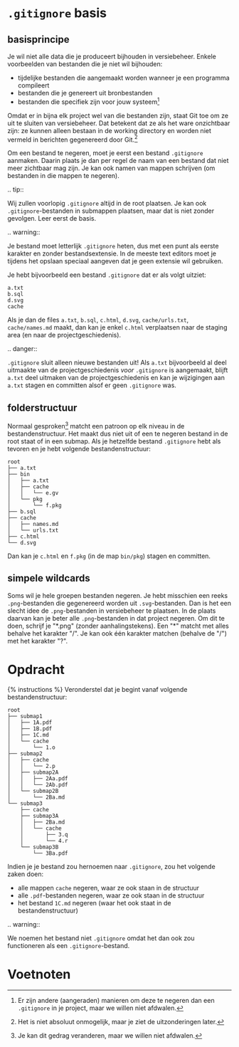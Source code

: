 # `.gitignore` basis

## basisprincipe
Je wil niet alle data die je produceert bijhouden in versiebeheer. Enkele voorbeelden van bestanden die je niet wil bijhouden:

* tijdelijke bestanden die aangemaakt worden wanneer je een programma compileert
* bestanden die je genereert uit bronbestanden
* bestanden die specifiek zijn voor jouw systeem[^1]

Omdat er in bijna elk project wel van die bestanden zijn, staat Git toe om ze uit te sluiten van versiebeheer. Dat betekent dat ze als het ware onzichtbaar zijn: ze kunnen alleen bestaan in de working directory en worden niet vermeld in berichten gegenereerd door Git.[^2]

Om een bestand te negeren, moet je eerst een bestand `.gitignore` aanmaken. Daarin plaats je dan per regel de naam van een bestand dat niet meer zichtbaar mag zijn. Je kan ook namen van mappen schrijven (om bestanden in die mappen te negeren).

.. tip::

   Wij zullen voorlopig `.gitignore` altijd in de root plaatsen. Je kan ook `.gitignore`-bestanden in submappen plaatsen, maar dat is niet zonder gevolgen. Leer eerst de basis.

.. warning::

   Je bestand moet letterlijk `.gitignore` heten, dus met een punt als eerste karakter en zonder bestandsextensie. In de meeste text editors moet je tijdens het opslaan speciaal aangeven dat je geen extensie wil gebruiken.

Je hebt bijvoorbeeld een bestand `.gitignore` dat er als volgt uitziet:

```
a.txt
b.sql
d.svg
cache
```

Als je dan de files `a.txt`, `b.sql`, `c.html`, `d.svg`, `cache/urls.txt`, `cache/names.md` maakt, dan kan je enkel `c.html` verplaatsen naar de staging area (en naar de projectgeschiedenis).

.. danger::

   `.gitignore` sluit alleen nieuwe bestanden uit! Als `a.txt` bijvoorbeeld al deel uitmaakte van de projectgeschiedenis *voor* `.gitignore` is aangemaakt, blijft `a.txt` deel uitmaken van de projectgeschiedenis en kan je wijzigingen aan `a.txt` stagen en committen alsof er geen `.gitignore` was.

## folderstructuur
Normaal gesproken[^3] matcht een patroon op elk niveau in de bestandenstructuur. Het maakt dus niet uit of een te negeren bestand in de root staat of in een submap. Als je hetzelfde bestand `.gitignore` hebt als tevoren en je hebt volgende bestandenstructuur:

```
root
├── a.txt
├── bin
│   ├── a.txt
│   ├── cache
│   │   └── e.gv
│   └── pkg
│       └── f.pkg
├── b.sql
├── cache
│   ├── names.md
│   └── urls.txt
├── c.html
└── d.svg
```

Dan kan je `c.html` en `f.pkg` (in de map `bin/pkg`) stagen en committen.

## simpele wildcards
Soms wil je hele groepen bestanden negeren. Je hebt misschien een reeks `.png`-bestanden die gegenereerd worden uit `.svg`-bestanden. Dan is het een slecht idee de `.png`-bestanden in versiebeheer te plaatsen. In de plaats daarvan kan je beter alle `.png`-bestanden in dat project negeren. Om dit te doen, schrijf je "\*.png" (zonder aanhalingstekens). Een "\*" matcht met alles behalve het karakter "/". Je kan ook één karakter matchen (behalve de "/") met het karakter "?".

# Opdracht
{% instructions %}
Veronderstel dat je begint vanaf volgende bestandenstructuur:

```
root
├── submap1
│   ├── 1A.pdf
│   ├── 1B.pdf
│   ├── 1C.md
│   └── cache
│       └── 1.o
├── submap2
│   ├── cache
│   │   └── 2.p
│   ├── submap2A
│   │   ├── 2Aa.pdf
│   │   └── 2Ab.pdf
│   └── submap2B
│       └── 2Ba.md
└── submap3
    ├── cache
    ├── submap3A
    │   ├── 2Ba.md
    │   └── cache
    │       ├── 3.q
    │       └── 4.r
    └── submap3B
        └── 3Ba.pdf
```

Indien je je bestand zou hernoemen naar `.gitignore`, zou het volgende zaken doen:

* alle mappen `cache` negeren, waar ze ook staan in de structuur
* alle `.pdf`-bestanden negeren, waar ze ook staan in de structuur
* het bestand `1C.md` negeren (waar het ook staat in de bestandenstructuur)

.. warning::

   We noemen het bestand niet `.gitignore` omdat het dan ook zou functioneren als een `.gitignore`-bestand.

# Voetnoten
[^1]: Er zijn andere (aangeraden) manieren om deze te negeren dan een `.gitignore` in je project, maar we willen niet afdwalen.
[^2]: Het is niet absoluut onmogelijk, maar je ziet de uitzonderingen later.
[^3]: Je kan dit gedrag veranderen, maar we willen niet afdwalen.
